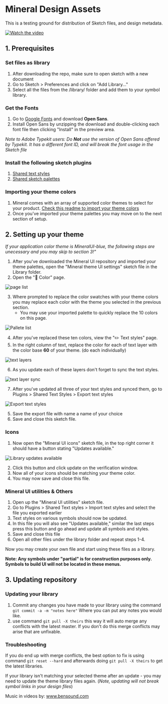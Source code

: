 # Mineral Design Assets

This is a testing ground for distribution of Sketch files, and design metadata.

[![Watch the video](https://raw.githubusercontent.com/mineral-ui/design-assets/master/readme-images/tutorial-coverphoto.gif)](https://www.youtube.com/watch?v=_DQj2wqi09M)

## 1. Prerequisites

### Set files as library
1. After downloading the repo, make sure to open sketch with a new document
2. Go to Sketch > Preferences and click on "Add Library..."
3. Select all the files from the /library/ folder and add them to your symbol library.

### Get the Fonts
1. Go to [Google Fonts](https://fonts.google.com/specimen/Open+Sans?selection.family=Open+Sans:300,300i,400,400i,600,600i,700,700i,800,800i) and download __Open Sans__.
2. Install Open Sans by unzipping the download and double-clicking each font file then clicking "Install" in the preview area.

*Note to Adobe Typekit users: Do __Not__ use the version of Open Sans offered by Typekit. It has a different font ID, and will break the font usage in the Sketch file*

### Install the following sketch plugins
1. [Shared text styles](https://github.com/nilshoenson/shared-text-styles)
2. [Shared sketch palettes](https://github.com/andrewfiorillo/sketch-palettes)

### Importing your theme colors
1. Mineral comes with an array of supported color themes to select for your product. [Check this readme to import your theme colors](https://github.com/mineral-ui/design-assets/tree/master/color-palettes)
2. Once you've imported your theme palettes you may move on to the next section of setup.

## 2. Setting up your theme

*If your application color theme is MineralUI-blue, the following steps are unecessary and you may skip to section 3!"*

1. After you've downloaded the Mineral UI repository and imported your theme palettes, open the "Mineral theme UI settings" sketch file in the Library folder.
2. Open the "🎨 Color" page.

![page list](https://raw.githubusercontent.com/mineral-ui/design-assets/master/readme-images/pages.png)

3. Where prompted to replace the color swatches with your theme colors you may replace each color with the theme you selected in the previous section.
    * You may use your imported palette to quickly replace the 10 colors on this page.

![Pallete list](https://raw.githubusercontent.com/mineral-ui/design-assets/master/readme-images/10-palettes.png)

4. After you've replaced these ten colors, view the "✏️ Text styles" page.
5. In the right column of text, replace the color for each of text layer with the color base **60** of your theme. (do each individually)

![text layers](https://raw.githubusercontent.com/mineral-ui/design-assets/master/readme-images/theme-text-styles.png)

6. As you update each of these layers don't forget to sync the text styles.

![text layer sync](https://raw.githubusercontent.com/mineral-ui/design-assets/master/readme-images/sync-text.png)

7. After you've updated all three of your text styles and synced them, go to Plugins > Shared Text Styles > Export text styles

![Export text styles](https://raw.githubusercontent.com/mineral-ui/design-assets/master/readme-images/export-text-styles.png)

5. Save the export file with name a name of your choice
6. Save and close this sketch file.

### Icons

1. Now open the "Mineral UI icons" sketch file, in the top right corner it should have a button stating "Updates available."

![Library updates available](https://raw.githubusercontent.com/mineral-ui/design-assets/master/readme-images/updates-available.png)

2. Click this button and click update on the verification window.
3. Now all of your icons should be matching your theme color.
4. You may now save and close this file.

### Mineral UI utilities & Others

1. Open up the "Mineral UI utilities" sketch file.
2. Go to Plugins > Shared Text styles > Import text styles and select the file you exported earlier
3. Text styles on various symbols should now be updated.
3. In this file you will also see "Updates available," similar the last steps press this button and go ahead and update all symbols and styles.
4. Save and close this file
5. Open all other files under the library folder and repeat steps 1-4.

Now you may create your own file and start using these files as a library.

**Note: Any symbols under "partial" is for construction purposes only. Symbols to build UI will not be located in these menus.**

## 3. Updating repository

### Updating your library

1. Commit any changes you have made to your library using the command `git commit -a -m "notes here"` Where you can put any notes you would like.
2. use command `git pull -X theirs` this way it will auto merge any conflicts with the latest master. If you don't do this merge conflicts may arise that are unfixable.


### Troubleshooting

If you do end up with merge conflicts, the best option to fix is using command `git reset --hard` and afterwards doing `git pull -X theirs` to get the latest libraries.

If your library isn't matching your selected theme after an update - you may need to update the theme library files again. (*Note, updating will not break symbol links in your design files*)

Music in videos by: www.bensound.com
